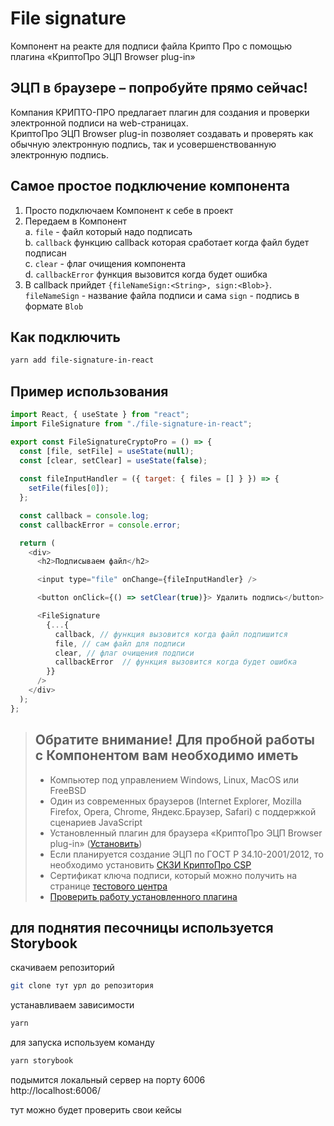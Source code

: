 # File signature 
Компонент на реакте для подписи файла Крипто Про с помощью плагина «КриптоПро ЭЦП Browser plug-in»  

## ЭЦП в браузере – попробуйте прямо сейчас!
Компания КРИПТО-ПРО предлагает плагин для создания и проверки электронной подписи на web-страницах.   
КриптоПро ЭЦП Browser plug-in позволяет создавать и проверять как обычную электронную подпись, так и усовершенствованную электронную подпись. 

## Самое простое подключение компонента
1. Просто подключаем Компонент к себе в проект   
2. Передаем в Компонент   
 a. `file` - файл который надо подписать   
 b. `callback` функцию  callback которая сработает когда файл будет подписан  
 c. `clear` - флаг очищения компонента   
 d. `callbackError`  функция вызовится когда будет ошибка
3. В callback прийдет `{fileNameSign:<String>, sign:<Blob>}`. `fileNameSign` - название файла подписи и сама `sign` - подпись в формате `Blob`

## Как подключить
```bash
yarn add file-signature-in-react 
```



## Пример использования
```js
import React, { useState } from "react";
import FileSignature from "./file-signature-in-react";

export const FileSignatureCryptoPro = () => {
  const [file, setFile] = useState(null);
  const [clear, setClear] = useState(false);
  
  const fileInputHandler = ({ target: { files = [] } }) => {
    setFile(files[0]);
  };

  const callback = console.log;
  const callbackError = console.error;

  return (
    <div>
      <h2>Подписываем файл</h2>

      <input type="file" onChange={fileInputHandler} />

      <button onClick={() => setClear(true)}> Удалить подпись</button>

      <FileSignature
        {...{
          callback, // функция вызовится когда файл подпишится
          file, // сам файл для подписи
          clear, // флаг очищения подписи
          callbackError  // функция вызовится когда будет ошибка
        }}
      />
    </div>
  );
};

```

> ## Обратите внимание! Для пробной работы с Компонентом вам необходимо иметь
> * Компьютер под управлением Windows, Linux, MacOS или FreeBSD
> * Один из современных браузеров (Internet Explorer, Mozilla Firefox, Opera, Chrome, Яндекс.Браузер, Safari) с поддержкой сценариев JavaScript
> * Установленный плагин для браузера «КриптоПро ЭЦП Browser plug-in» ([Установить](https://www.cryptopro.ru/products/cades/plugin/get_2_0))
> * Если планируется создание ЭЦП по ГОСТ Р 34.10-2001/2012, то необходимо установить [СКЗИ КриптоПро CSP](https://www.cryptopro.ru/products/csp/overview)
> * Cертификат ключа подписи, который можно получить на странице [тестового центра](https://www.cryptopro.ru/certsrv/certrqma.asp)
> * [Проверить работу установленного плагина](https://www.cryptopro.ru/sites/default/files/products/cades/demopage/simple.html) 

## для поднятия песочницы используется Storybook
скачиваем репозиторий
```bash
git clone тут урл до репозитория
```

устанавливаем зависимости
```bash
yarn
```

для запуска используем команду   
```bash
yarn storybook
```
подымится локальный сервер на порту 6006   
http://localhost:6006/   

тут можно будет проверить свои кейсы

